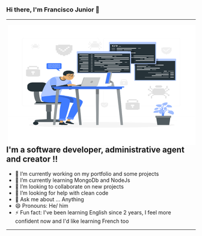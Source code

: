 ### Hi there, I'm Francisco Junior 👋
<hr>
<img align="right" alt="img" src="./code.svg" width="500" height="320"/>

## I'm a software developer, administrative agent and creator !! 
- 🔭 I’m currently working on my portfolio and some projects
- 🌱 I’m currently learning MongoDb and NodeJs
- 👯 I’m looking to collaborate on new projects
- 🤔 I’m looking for help with clean code
- 💬 Ask me about ... Anything
- 😄 Pronouns: He/ him
- ⚡ Fun fact: I've been learning English since 2 years, I feel more confident now and I'd like learning French too

<hr>
<!--
**franciscojrdev/franciscojrdev** is a ✨ _special_ ✨ repository because its `README.md` (this file) appears on your GitHub profile.

Here are some ideas to get you started:

- 🔭 I’m currently working on my portfolio
- 🌱 I’m currently learning MongoDb and NodeJs
- 👯 I’m looking to collaborate on ...
- 🤔 I’m looking for help with clean code and 
- 💬 Ask me about ... Anything
- 📫 How to reach me: ...
- 😄 Pronouns: He/ him
- ⚡ Fun fact: I've been learning English for 2 years, 
-->
